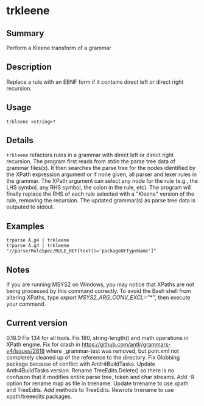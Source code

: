 # trkleene

## Summary

Perform a Kleene transform of a grammar

## Description

Replace a rule with an EBNF form if it contains direct left or direct right recursion.

## Usage

    trkleene <string>?

## Details

`trkleene` refactors rules in a grammar with direct left or direct right
recursion. The program first reads from stdin the parse tree data of
grammar files(x). It then searches
the parse tree for the nodes identified by the XPath expression argument
or if none given, all parser and lexer rules in the grammar.
The XPath argument can select any node for the rule (e.g., the LHS symbol,
any RHS symbol, the colon in the rule, etc). The program will finally
replace the RHS of each rule selected with a "Kleene" version of the rule,
removing the recursion. The updated grammar(s) as parse tree data
is outputed to stdout.

## Examples

    trparse A.g4 | trkleene
    trparse A.g4 | trkleene "//parserRuleSpec/RULE_REF[text()='packageOrTypeName']"

## Notes

If you are running MSYS2 on Windows, you may notice that XPaths are not being
processed by this command correctly. To avoid the Bash shell from altering
XPaths, type _export MSYS2_ARG_CONV_EXCL="*"_, then execute your command.

## Current version

0.18.0 Fix 134 for all tools. Fix 180, string-length() and math operations in XPath engine. Fix for crash in https://github.com/antlr/grammars-v4/issues/2818 where _grammar-test was removed, but pom.xml not completely cleaned up of the reference to the directory. Fix Globbing package because of conflict with Antlr4BuildTasks. Update Antlr4BuildTasks version. Rename TreeEdits.Delete() so there is no confuson that it modifies entire parse tree, token and char streams. Add -R option for rename map as file in trrename. Update trrename to use xpath and TreeEdits. Add methods to TreeEdits. Rewrote trrename to use xpath/treeedits packages.
